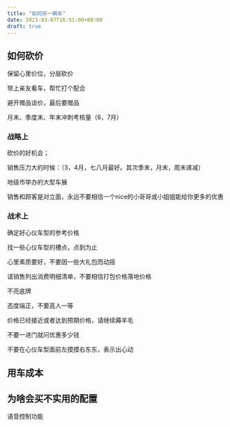 ```yaml
---
title: "如何买一辆车"
date: 2021-03-07T16:51:00+08:00
draft: true
---
```


## 如何砍价

保留心里价位，分层砍价

带上亲友看车，帮忙打个配合

避开赠品谈价，最后要赠品

月末、季度末、年末冲刺考核量（6，7月）

### 战略上

砍价的好机会；

销售压力大的时候：（3，4月，七八月最好。其次季末，月末，周末递减）

地级市举办的大型车展

销售和顾客是对立面，永远不要相信一个nice的小哥哥或小姐姐能给你更多的优惠

### 战术上

确定好心仪车型的参考价格

找一些心仪车型的槽点，点到为止

心里素质要好，不要因一些大礼包而动摇

请销售列出消费明细清单，不要相信打包价格落地价格

不亮底牌

态度端正，不要高人一等

价格已经接近或者达到预期价格，请继续薅羊毛

不要一进门就问优惠多少钱

不要在心仪车型面前左摸摸右东东，表示出心动


## 用车成本

## 为啥会买不实用的配置

语音控制功能



